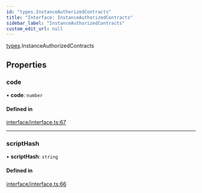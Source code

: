 ```yaml
---
id: "types.InstanceAuthorizedContracts"
title: "Interface: InstanceAuthorizedContracts"
sidebar_label: "InstanceAuthorizedContracts"
custom_edit_url: null
---
```


[types](../namespaces/types.md).InstanceAuthorizedContracts

## Properties

### code

• **code**: `number`

#### Defined in

[interface/interface.ts:67](https://github.com/CityOfZion/isengard/blob/3adaf39/sdk/src/interface/interface.ts#L67)

___

### scriptHash

• **scriptHash**: `string`

#### Defined in

[interface/interface.ts:66](https://github.com/CityOfZion/isengard/blob/3adaf39/sdk/src/interface/interface.ts#L66)
